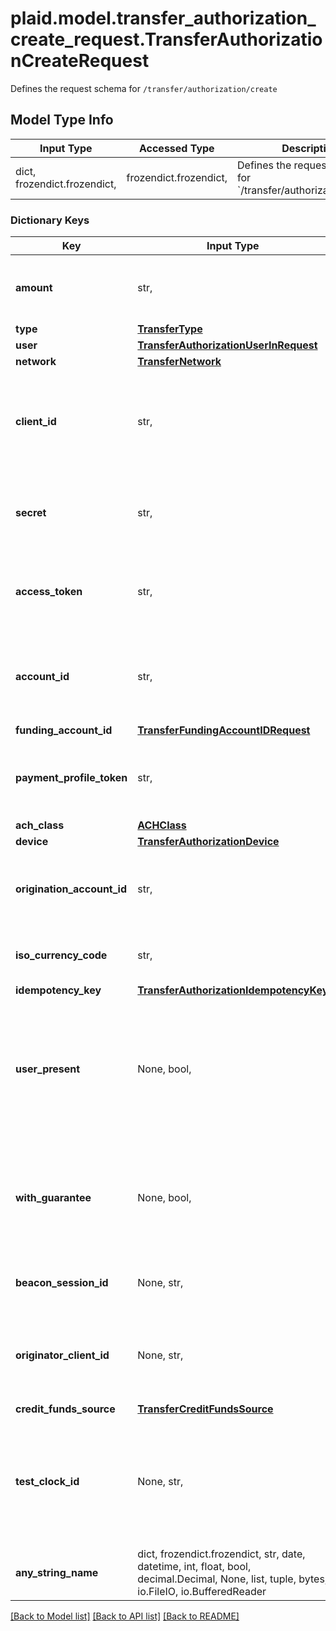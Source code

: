 # plaid.model.transfer_authorization_create_request.TransferAuthorizationCreateRequest

Defines the request schema for `/transfer/authorization/create`

## Model Type Info
Input Type | Accessed Type | Description | Notes
------------ | ------------- | ------------- | -------------
dict, frozendict.frozendict,  | frozendict.frozendict,  | Defines the request schema for &#x60;/transfer/authorization/create&#x60; | 

### Dictionary Keys
Key | Input Type | Accessed Type | Description | Notes
------------ | ------------- | ------------- | ------------- | -------------
**amount** | str,  | str,  | The amount of the transfer (decimal string with two digits of precision e.g. \&quot;10.00\&quot;). | 
**type** | [**TransferType**](TransferType.md) | [**TransferType**](TransferType.md) |  | 
**user** | [**TransferAuthorizationUserInRequest**](TransferAuthorizationUserInRequest.md) | [**TransferAuthorizationUserInRequest**](TransferAuthorizationUserInRequest.md) |  | 
**network** | [**TransferNetwork**](TransferNetwork.md) | [**TransferNetwork**](TransferNetwork.md) |  | 
**client_id** | str,  | str,  | Your Plaid API &#x60;client_id&#x60;. The &#x60;client_id&#x60; is required and may be provided either in the &#x60;PLAID-CLIENT-ID&#x60; header or as part of a request body. | [optional] 
**secret** | str,  | str,  | Your Plaid API &#x60;secret&#x60;. The &#x60;secret&#x60; is required and may be provided either in the &#x60;PLAID-SECRET&#x60; header or as part of a request body. | [optional] 
**access_token** | str,  | str,  | The Plaid &#x60;access_token&#x60; for the account that will be debited or credited. Required if not using &#x60;payment_profile_token&#x60;. | [optional] 
**account_id** | str,  | str,  | The Plaid &#x60;account_id&#x60; corresponding to the end-user account that will be debited or credited. Required when creating a transfer using an &#x60;access_token&#x60;. | [optional] 
**funding_account_id** | [**TransferFundingAccountIDRequest**](TransferFundingAccountIDRequest.md) | [**TransferFundingAccountIDRequest**](TransferFundingAccountIDRequest.md) |  | [optional] 
**payment_profile_token** | str,  | str,  | The payment profile token associated with the Payment Profile that will be debited or credited. Required if not using &#x60;access_token&#x60;. | [optional] 
**ach_class** | [**ACHClass**](ACHClass.md) | [**ACHClass**](ACHClass.md) |  | [optional] 
**device** | [**TransferAuthorizationDevice**](TransferAuthorizationDevice.md) | [**TransferAuthorizationDevice**](TransferAuthorizationDevice.md) |  | [optional] 
**origination_account_id** | str,  | str,  | Plaid&#x27;s unique identifier for the origination account for this authorization. If not specified, the default account will be used. | [optional] 
**iso_currency_code** | str,  | str,  | The currency of the transfer amount. The default value is \&quot;USD\&quot;. | [optional] 
**idempotency_key** | [**TransferAuthorizationIdempotencyKey**](TransferAuthorizationIdempotencyKey.md) | [**TransferAuthorizationIdempotencyKey**](TransferAuthorizationIdempotencyKey.md) |  | [optional] 
**user_present** | None, bool,  | NoneClass, BoolClass,  | If the end user is initiating the specific transfer themselves via an interactive UI, this should be &#x60;true&#x60;; for automatic recurring payments where the end user is not actually initiating each individual transfer, it should be &#x60;false&#x60;. | [optional] 
**with_guarantee** | None, bool,  | NoneClass, BoolClass,  | If set to &#x60;false&#x60;, Plaid will not offer a &#x60;guarantee_decision&#x60; for this request (Guarantee customers only). | [optional] if omitted the server will use the default value of True
**beacon_session_id** | None, str,  | NoneClass, str,  | The unique identifier returned by Plaid&#x27;s [beacon](https://plaid.com/docs/transfer/guarantee/#using-a-beacon) when it is run on your webpage. | [optional] 
**originator_client_id** | None, str,  | NoneClass, str,  | The Plaid client ID that is the originator of this transfer. Only needed if creating transfers on behalf of another client as a third-party sender (TPS). | [optional] 
**credit_funds_source** | [**TransferCreditFundsSource**](TransferCreditFundsSource.md) | [**TransferCreditFundsSource**](TransferCreditFundsSource.md) |  | [optional] 
**test_clock_id** | None, str,  | NoneClass, str,  | Plaid’s unique identifier for a test clock. This field may only be used when using &#x60;sandbox&#x60; environment. If provided, the &#x60;authorization&#x60; is created at the &#x60;virtual_time&#x60; on the provided &#x60;test_clock&#x60;. | [optional] 
**any_string_name** | dict, frozendict.frozendict, str, date, datetime, int, float, bool, decimal.Decimal, None, list, tuple, bytes, io.FileIO, io.BufferedReader | frozendict.frozendict, str, BoolClass, decimal.Decimal, NoneClass, tuple, bytes, FileIO | any string name can be used but the value must be the correct type | [optional]

[[Back to Model list]](../../README.md#documentation-for-models) [[Back to API list]](../../README.md#documentation-for-api-endpoints) [[Back to README]](../../README.md)

